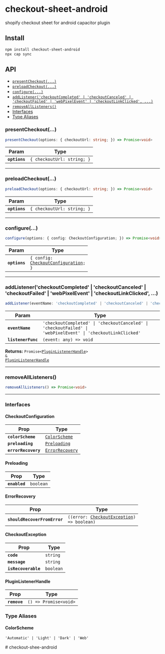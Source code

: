 # checkout-sheet-android

shopify checkout sheet for android capacitor plugin

## Install

```bash
npm install checkout-sheet-android
npx cap sync
```

## API

<docgen-index>

* [`presentCheckout(...)`](#presentcheckout)
* [`preloadCheckout(...)`](#preloadcheckout)
* [`configure(...)`](#configure)
* [`addListener('checkoutCompleted' | 'checkoutCanceled' | 'checkoutFailed' | 'webPixelEvent' | 'checkoutLinkClicked', ...)`](#addlistenercheckoutcompleted--checkoutcanceled--checkoutfailed--webpixelevent--checkoutlinkclicked-)
* [`removeAllListeners()`](#removealllisteners)
* [Interfaces](#interfaces)
* [Type Aliases](#type-aliases)

</docgen-index>

<docgen-api>
<!--Update the source file JSDoc comments and rerun docgen to update the docs below-->

### presentCheckout(...)

```typescript
presentCheckout(options: { checkoutUrl: string; }) => Promise<void>
```

| Param         | Type                                  |
| ------------- | ------------------------------------- |
| **`options`** | <code>{ checkoutUrl: string; }</code> |

--------------------


### preloadCheckout(...)

```typescript
preloadCheckout(options: { checkoutUrl: string; }) => Promise<void>
```

| Param         | Type                                  |
| ------------- | ------------------------------------- |
| **`options`** | <code>{ checkoutUrl: string; }</code> |

--------------------


### configure(...)

```typescript
configure(options: { config: CheckoutConfiguration; }) => Promise<void>
```

| Param         | Type                                                                                 |
| ------------- | ------------------------------------------------------------------------------------ |
| **`options`** | <code>{ config: <a href="#checkoutconfiguration">CheckoutConfiguration</a>; }</code> |

--------------------


### addListener('checkoutCompleted' | 'checkoutCanceled' | 'checkoutFailed' | 'webPixelEvent' | 'checkoutLinkClicked', ...)

```typescript
addListener(eventName: 'checkoutCompleted' | 'checkoutCanceled' | 'checkoutFailed' | 'webPixelEvent' | 'checkoutLinkClicked', listenerFunc: (event: any) => void) => Promise<PluginListenerHandle> & PluginListenerHandle
```

| Param              | Type                                                                                                                   |
| ------------------ | ---------------------------------------------------------------------------------------------------------------------- |
| **`eventName`**    | <code>'checkoutCompleted' \| 'checkoutCanceled' \| 'checkoutFailed' \| 'webPixelEvent' \| 'checkoutLinkClicked'</code> |
| **`listenerFunc`** | <code>(event: any) =&gt; void</code>                                                                                   |

**Returns:** <code>Promise&lt;<a href="#pluginlistenerhandle">PluginListenerHandle</a>&gt; & <a href="#pluginlistenerhandle">PluginListenerHandle</a></code>

--------------------


### removeAllListeners()

```typescript
removeAllListeners() => Promise<void>
```

--------------------


### Interfaces


#### CheckoutConfiguration

| Prop                | Type                                                    |
| ------------------- | ------------------------------------------------------- |
| **`colorScheme`**   | <code><a href="#colorscheme">ColorScheme</a></code>     |
| **`preloading`**    | <code><a href="#preloading">Preloading</a></code>       |
| **`errorRecovery`** | <code><a href="#errorrecovery">ErrorRecovery</a></code> |


#### Preloading

| Prop          | Type                 |
| ------------- | -------------------- |
| **`enabled`** | <code>boolean</code> |


#### ErrorRecovery

| Prop                         | Type                                                                                     |
| ---------------------------- | ---------------------------------------------------------------------------------------- |
| **`shouldRecoverFromError`** | <code>((error: <a href="#checkoutexception">CheckoutException</a>) =&gt; boolean)</code> |


#### CheckoutException

| Prop                | Type                 |
| ------------------- | -------------------- |
| **`code`**          | <code>string</code>  |
| **`message`**       | <code>string</code>  |
| **`isRecoverable`** | <code>boolean</code> |


#### PluginListenerHandle

| Prop         | Type                                      |
| ------------ | ----------------------------------------- |
| **`remove`** | <code>() =&gt; Promise&lt;void&gt;</code> |


### Type Aliases


#### ColorScheme

<code>'Automatic' | 'Light' | 'Dark' | 'Web'</code>

</docgen-api>
# checkout-shee-android
